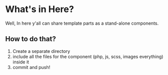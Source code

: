 # What's in Here?

Well, In here y'all can share template parts as a stand-alone components. 

## How to do that?

1. Create a separate directory
2. include all the files for the component (php, js, scss, images everything) inside it
3. commit and push!